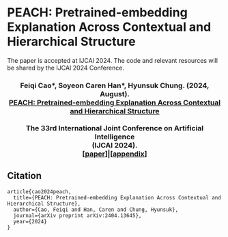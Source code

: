 # PEACH: Pretrained-embedding Explanation Across Contextual and Hierarchical Structure

The paper is accepted at IJCAI 2024. The code and relevant resources will be shared by the IJCAI 2024 Conference.

### <div align="center">Feiqi Cao*, Soyeon Caren Han*, Hyunsuk Chung. (2024, August).<br>[PEACH: Pretrained-embedding Explanation Across Contextual and Hierarchical Structure](https://arxiv.org/abs/2404.13645)<br><br>The 33rd International Joint Conference on Artificial  Intelligence <br> (IJCAI 2024). <br> \[[paper](https://arxiv.org/abs/2404.13645)\]|\[[appendix](https://github.com/adlnlp/peach/blob/main/IJCAI2024_PEACH_Appendix.pdf)\]</div>


## Citation
```
article{cao2024peach,
  title={PEACH: Pretrained-embedding Explanation Across Contextual and Hierarchical Structure},
  author={Cao, Feiqi and Han, Caren and Chung, Hyunsuk},
  journal={arXiv preprint arXiv:2404.13645},
  year={2024}
}
```

